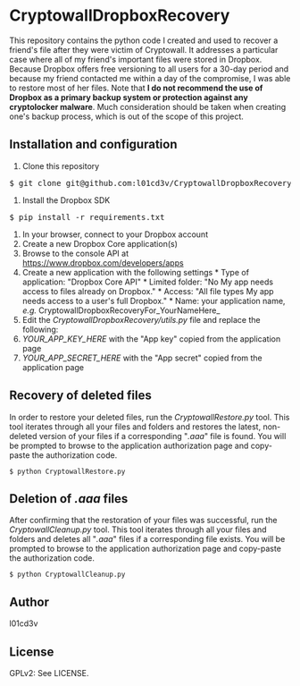CryptowallDropboxRecovery
=========================

This repository contains the python code I created and used to recover a
friend's file after they were victim of Cryptowall. It addresses a particular
case where all of my friend's important files were stored in Dropbox. Because Dropbox
offers free versioning to all users for a 30-day period and because my friend
contacted me within a day of the compromise, I was able to restore most of her
files. Note that **I do not recommend the use of Dropbox as a primary backup
system or protection against any cryptolocker malware**. Much consideration
should be taken when creating one's backup process, which is out of the scope
of this project.

## Installation and configuration

1. Clone this repository
<pre>$ git clone git@github.com:l01cd3v/CryptowallDropboxRecovery.git</pre>
1. Install the Dropbox SDK
<pre>$ pip install -r requirements.txt</pre>
1. In your browser, connect to your Dropbox account
1. Create a new Dropbox Core application(s)
  1. Browse to the console API at https://www.dropbox.com/developers/apps
  1. Create a new application with the following settings
    * Type of application: "Dropbox Core API"
    * Limited folder: "No My app needs access to files already on Dropbox."
    * Access: "All file types My app needs access to a user's full Dropbox."
    * Name: your application name, _e.g._ CryptowallDropboxRecoveryFor_YourNameHere_
1. Edit the _CryptowallDropboxRecovery/utils.py_ file and replace the following:
  1. _YOUR\_APP\_KEY\_HERE_ with the "App key" copied from the application page
  1. _YOUR\_APP\_SECRET\_HERE_ with the "App secret" copied from the application page

## Recovery of deleted files

In order to restore your deleted files, run the _CryptowallRestore.py_ tool.
This tool iterates through all your files and folders and restores the latest,
non-deleted version of your files if a corresponding "_.aaa_" file is found.
You will be prompted to browse to the application authorization page and
copy-paste the authorization code.

    $ python CryptowallRestore.py

## Deletion of _.aaa_ files

After confirming that the restoration of your files was successful, run the
_CryptowallCleanup.py_ tool. This tool iterates through all your files and
folders and deletes all "_.aaa_" files if a corresponding file exists. You will
be prompted to browse to the application authorization page and copy-paste the
authorization code.

    $ python CryptowallCleanup.py

## Author

l01cd3v

## License

GPLv2: See LICENSE.
